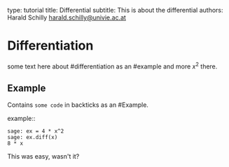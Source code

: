 type: tutorial
title: Differential
subtitle: This is about the differential
authors:
    Harald Schilly <harald.schilly@univie.ac.at>

# Differentiation

some text here about #differentiation as an #example
and more $x^2$ there.

## Example

Contains `some code` in backticks as an #Example.

example::

    sage: ex = 4 * x^2
    sage: ex.diff(x)
    8 * x
    
This was easy, wasn't it?